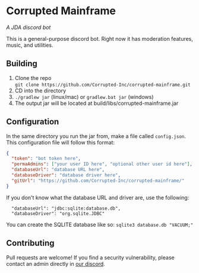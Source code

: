 # Corrupted Mainframe
*A JDA discord bot*

This is a general-purpose discord bot.  Right now it has moderation features, 
music, and utilities.

## Building
1. Clone the repo<br>
 `git clone https://github.com/Corrupted-Inc/corrupted-mainframe.git`
1. CD into the directory
1. `./gradlew jar` (linux/mac) or `gradlew.bat jar` (windows)
1. The output jar will be located at build/libs/corrupted-mainframe.jar

## Configuration
In the same directory you run the jar from, make a file called `config.json`.
This configuration file will follow this format:
```json
{
  "token": "bot token here",
  "permaAdmins": ["your user ID here", "optional other user id here"],
  "databaseUrl": "database URL here",
  "databaseDriver": "database driver here",
  "gitUrl": "https://github.com/Corrupted-Inc/corrupted-mainframe/"
}
```
If you don't know what the database URL and driver are, use the following:
``` <!--- no syntax highlighting because it is only part of a json file -->
  "databaseUrl": "jdbc:sqlite:database.db",
  "databaseDriver": "org.sqlite.JDBC"
```
You can create the SQLITE database like so:
`sqlite3 database.db "VACUUM;"`

## Contributing
Pull requests are welcome!  If you find a security vulnerability, please contact an admin
directly in [our discord](https://discord.gg/WF8HU47PDc).
